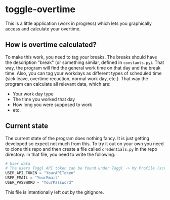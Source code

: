 # toggle-overtime
This is a little application (work in progress) which lets you graphically access and calculate your overtime.

## How is overtime calculated?
To make this work, you need to tag your breaks. The breaks should have the description "break" (or something similar, defined in `constants.py`). That way, the program will find the general work time on that day and the break time. Also, you can tag your workdays as different types of scheduled time (sick leave, overtime recuction, normal work day, etc.). That way the program can calculate all relevant data, which are:
- Your work day type
- The time you worked that day
- How long you were supposed to work
- etc.

## Current state
The current state of the program does nothing fancy. It is just getting developed so expect not much from this. To try it out on your own you need to clone this repo and then create a file called `credentials.py` in the repo directory. In that file, you need to write the following:
```python
# User data
# The users Toggl API token can be found under Toggl -> My Profile (scroll down)
USER_API_TOKEN = "YourAPIToken"
USER_EMAIL = "YourEmail"
USER_PASSWORD = "YourPassword"
```
This file is intentionally left out by the gitignore.
